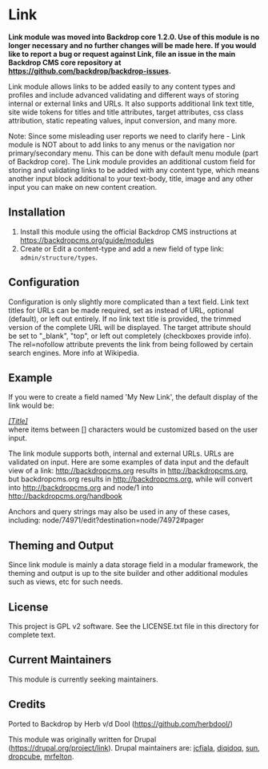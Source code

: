Link
====

**Link module was moved into Backdrop core 1.2.0. Use of this module is no longer necessary and no further changes will be made here. If you would like to report a bug or request against Link, file an issue in the main Backdrop CMS core repository at https://github.com/backdrop/backdrop-issues.**

Link module allows links to be added easily to any content types and profiles and include advanced validating and different ways of storing internal or external links and URLs. It also supports additional link text title, site wide tokens for titles and title attributes, target attributes, css class attribution, static repeating values, input conversion, and many more.

Note: Since some misleading user reports we need to clarify here - Link module is NOT about to add links to any menus or the navigation nor primary/secondary menu. This can be done with default menu module (part of Backdrop core). The Link module provides an additional custom field for storing and validating links to be added with any content type, which means another input block additional to your text-body, title, image and any other input you can make on new content creation.

Installation
------------

1. Install this module using the official Backdrop CMS instructions at
  https://backdropcms.org/guide/modules
2. Create or Edit a content-type and add a new field of type link: `admin/structure/types`.

Configuration
-------------

Configuration is only slightly more complicated than a text field. Link text titles for URLs can be made required, set as instead of URL, optional (default), or left out entirely. If no link text title is provided, the trimmed version of the complete URL will be displayed. The target attribute should be set to "_blank", "top", or left out completely (checkboxes provide info). The rel=nofollow attribute prevents the link from being followed by certain search engines. More info at Wikipedia.

Example
-------

If you were to create a field named 'My New Link', the default display of the link would be: <em><div class="field_my_new_link" target="[target_value]"><a href="[URL]">[Title]</a></div></em> where items between [] characters would be customized based on the user input.

The link module supports both, internal and external URLs. URLs are validated on input. Here are some examples of data input and the default view of a link:  http://backdropcms.org results in http://backdropcms.org, but backdropcms.org results in http://backdropcms.org, while <front> will convert into http://backdropcms.org and node/1 into http://backdropcms.org/handbook

Anchors and query strings may also be used in any of these cases, including: node/74971/edit?destination=node/74972<front>#pager

Theming and Output
------------------

Since link module is mainly a data storage field in a modular framework, the theming and output is up to the site builder and other additional modules such as views, etc for such needs.

License
-------

This project is GPL v2 software. See the LICENSE.txt file in this directory for
complete text.

Current Maintainers
-------------------

This module is currently seeking maintainers.

Credits
-------

Ported to Backdrop by Herb v/d Dool (https://github.com/herbdool/)

This module was originally written for Drupal (https://drupal.org/project/link). Drupal maintainers are: [jcfiala](https://www.drupal.org/u/jcfiala), [diqidoq](https://www.drupal.org/u/diqidoq), [sun](https://www.drupal.org/u/sun), [dropcube](https://www.drupal.org/u/dropcube), [mrfelton](https://www.drupal.org/u/mrfelton).
